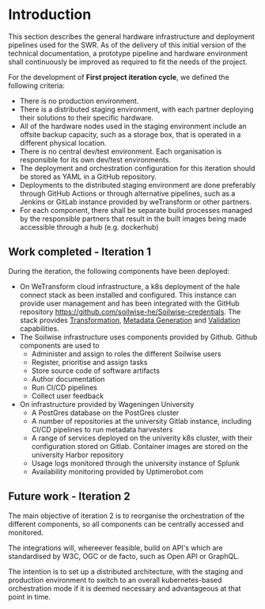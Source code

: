 # Introduction

This section describes the general hardware infrastructure and deployment pipelines used for the SWR. As of the delivery of this initial version of the technical documentation, a prototype pipeline and hardware environment shall continuously be improved as required to fit the needs of the project.

For the development of **First project iteration cycle**, we defined the following criteria:

- There is no production environment.
- There is a distributed staging environment, with each partner deploying their solutions to their specific hardware.
- All of the hardware nodes used in the staging environment include an offsite backup capacity, such as a storage box, that is operated in a different physical location.
- There is no central dev/test environment. Each organisation is responsible for its own dev/test environments.
- The deployment and orchestration configuration for this iteration should be stored as YAML in a GitHub repository.
- Deployments to the distributed staging environment are done preferably through GitHub Actions or through alternative pipelines, such as a Jenkins or GitLab instance provided by weTransform or other partners.
- For each component, there shall be separate build processes managed by the responsible partners that result in the built images being made accessible through a hub (e.g. dockerhub)

## Work completed - Iteration 1

During the iteration, the following components have been deployed:

- On WeTransform cloud infrastructure, a k8s deployment of the hale connect stack as been installed and configured. This instance can provide user management and has been integrated with the GitHub repository <https://github.com/soilwise-he/Soilwise-credentials>. The stack provides [Transformation](../technical_components/transformation.md), [Metadata Generation](../technical_components/metadata_augmentation.md#automatic-metadata-generation) and [Validation](../technical_components/metadata_validation.md) capabilities.
- The Soilwise infrastructure uses components provided by Github. Github components are used to
  - Administer and assign to roles the different Soilwise users
  - Register, prioritise and assign tasks
  - Store source code of software artifacts
  - Author documentation
  - Run CI/CD pipelines
  - Collect user feedback
- On infrastructure provided by Wageningen University
  - A PostGres database on the PostGres cluster
  - A number of repositories at the university Gitlab instance, including CI/CD pipelines to run metadata harvesters
  - A range of services deployed on the univerity k8s cluster, with their configuration stored on Gitlab. Container images are stored on the university Harbor repository
  - Usage logs monitored through the university instance of Splunk
  - Availability monitoring provided by Uptimerobot.com

## Future work - Iteration 2

The main objective of iteration 2 is to reorganise the orchestration of the different components, so all components can be centrally accessed and monitored.  
 
The integrations will, whereever feasible, build on API's which are standardised by W3C, OGC or de facto, such as Open API or GraphQL. 

The intention is to set up a distributed architecture, with the staging and production environment to switch to an overall kubernetes-based orchestration mode if it is deemed necessary and advantageous at that point in time.
